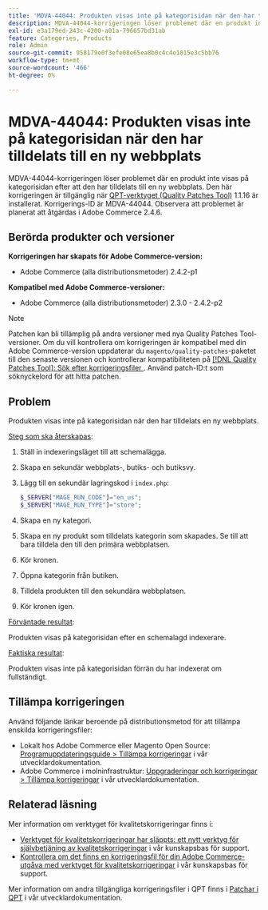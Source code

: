 ```yaml
---
title: 'MDVA-44044: Produkten visas inte på kategorisidan när den har tilldelats till en ny webbplats'
description: MDVA-44044-korrigeringen löser problemet där en produkt inte visas på kategorisidan efter att den har tilldelats till en ny webbplats. Den här korrigeringen är tillgänglig när [QPT-verktyget (Quality Patches Tool)](/help/announcements/adobe-commerce-announcements/magento-quality-patches-released-new-tool-to-self-serve-quality-patches.md) 1.1.16 är installerat. Korrigerings-ID är MDVA-44044. Observera att problemet är planerat att åtgärdas i Adobe Commerce 2.4.6.
exl-id: e3a179ed-243c-4200-a01a-796657bd31ab
feature: Categories, Products
role: Admin
source-git-commit: 958179e0f3efe08e65ea8b0c4c4e1015e3c5bb76
workflow-type: tm+mt
source-wordcount: '466'
ht-degree: 0%

---
```


# MDVA-44044: Produkten visas inte på kategorisidan när den har tilldelats till en ny webbplats

MDVA-44044-korrigeringen löser problemet där en produkt inte visas på kategorisidan efter att den har tilldelats till en ny webbplats. Den här korrigeringen är tillgänglig när [QPT-verktyget (Quality Patches Tool)](/help/announcements/adobe-commerce-announcements/magento-quality-patches-released-new-tool-to-self-serve-quality-patches.md) 1.1.16 är installerat. Korrigerings-ID är MDVA-44044. Observera att problemet är planerat att åtgärdas i Adobe Commerce 2.4.6.

## Berörda produkter och versioner

**Korrigeringen har skapats för Adobe Commerce-version:**

* Adobe Commerce (alla distributionsmetoder) 2.4.2-p1

**Kompatibel med Adobe Commerce-versioner:**

* Adobe Commerce (alla distributionsmetoder) 2.3.0 - 2.4.2-p2

>[!NOTE]
>
>Patchen kan bli tillämplig på andra versioner med nya Quality Patches Tool-versioner. Om du vill kontrollera om korrigeringen är kompatibel med din Adobe Commerce-version uppdaterar du `magento/quality-patches`-paketet till den senaste versionen och kontrollerar kompatibiliteten på [[!DNL Quality Patches Tool]: Sök efter korrigeringsfiler ](https://devdocs.magento.com/quality-patches/tool.html#patch-grid). Använd patch-ID:t som söknyckelord för att hitta patchen.

## Problem

Produkten visas inte på kategorisidan när den har tilldelats en ny webbplats.

<u>Steg som ska återskapas</u>:

1. Ställ in indexeringsläget till att schemalägga.
1. Skapa en sekundär webbplats-, butiks- och butiksvy.
1. Lägg till en sekundär lagringskod i `index.php`:

   ```php
   $_SERVER["MAGE_RUN_CODE"]="en_us";
   $_SERVER["MAGE_RUN_TYPE"]="store";
   ```

1. Skapa en ny kategori.
1. Skapa en ny produkt som tilldelats kategorin som skapades. Se till att bara tilldela den till den primära webbplatsen.
1. Kör kronen.
1. Öppna kategorin från butiken.
1. Tilldela produkten till den sekundära webbplatsen.
1. Kör kronen igen.

<u>Förväntade resultat</u>:

Produkten visas på kategorisidan efter en schemalagd indexerare.

<u>Faktiska resultat</u>:

Produkten visas inte på kategorisidan förrän du har indexerat om fullständigt.

## Tillämpa korrigeringen

Använd följande länkar beroende på distributionsmetod för att tillämpa enskilda korrigeringsfiler:

* Lokalt hos Adobe Commerce eller Magento Open Source: [Programuppdateringsguide > Tillämpa korrigeringar](https://devdocs.magento.com/guides/v2.4/comp-mgr/patching/mqp.html) i vår utvecklardokumentation.
* Adobe Commerce i molninfrastruktur: [Uppgraderingar och korrigeringar > Tillämpa korrigeringar](https://devdocs.magento.com/cloud/project/project-patch.html) i vår utvecklardokumentation.

## Relaterad läsning

Mer information om verktyget för kvalitetskorrigeringar finns i:

* [Verktyget för kvalitetskorrigeringar har släppts: ett nytt verktyg för självbetjäning av kvalitetskorrigeringar](/help/announcements/adobe-commerce-announcements/magento-quality-patches-released-new-tool-to-self-serve-quality-patches.md) i vår kunskapsbas för support.
* [Kontrollera om det finns en korrigeringsfil för din Adobe Commerce-utgåva med verktyget för kvalitetskorrigeringar](/help/support-tools/patches-available-in-qpt-tool/check-patch-for-magento-issue-with-magento-quality-patches.md) i vår kunskapsbas för support.

Mer information om andra tillgängliga korrigeringsfiler i QPT finns i [Patchar i QPT](https://devdocs.magento.com/quality-patches/tool.html#patch-grid) i vår utvecklardokumentation.

